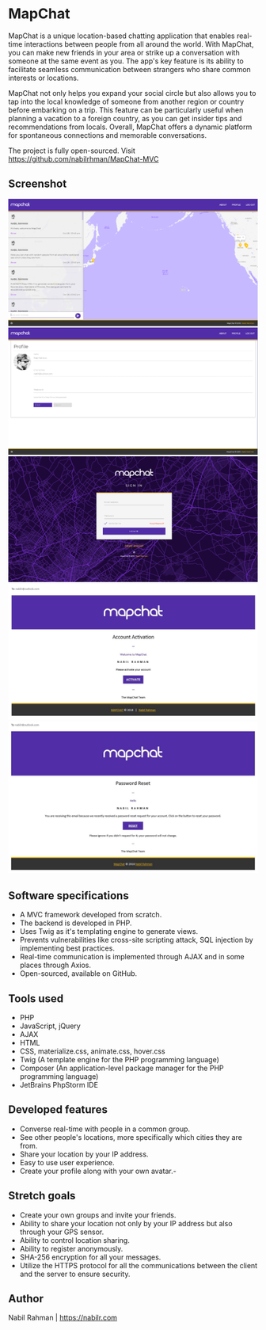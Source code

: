 
# MapChat

MapChat is a unique location-based chatting application that enables real-time interactions between people from all around the world. With MapChat, you can make new friends in your area or strike up a conversation with someone at the same event as you. The app's key feature is its ability to facilitate seamless communication between strangers who share common interests or locations.

MapChat not only helps you expand your social circle but also allows you to tap into the local knowledge of someone from another region or country before embarking on a trip. This feature can be particularly useful when planning a vacation to a foreign country, as you can get insider tips and recommendations from locals. Overall, MapChat offers a dynamic platform for spontaneous connections and memorable conversations.

The project is fully open-sourced. Visit https://github.com/nabilrhman/MapChat-MVC

## Screenshot

![MapChat App](docs/images/mapchat-app.png)
![MapChat Profile](docs/images/mapchat-profile.png)
![MapChat Login](docs/images/mapchat-login.png)
![MapChat Activation Email](docs/images/mapchat-activate.jpg)
![MapChat Password Reset Email](docs/images/mapchat-reset.jpg)

## Software specifications

- A MVC framework developed from scratch.
- The backend is developed in PHP.
- Uses Twig as it's templating engine to generate views.
- Prevents vulnerabilities like cross-site scripting attack, SQL injection by implementing best practices.
- Real-time communication is implemented through AJAX and in some places through Axios.
- Open-sourced, available on  GitHub.

## Tools used

-   PHP
-   JavaScript, jQuery
-   AJAX
-   HTML
-   CSS, materialize.css, animate.css, hover.css
-   Twig (A template engine for the PHP programming language)
-   Composer (An application-level package manager for the PHP programming language)
-   JetBrains PhpStorm IDE

## Developed features

-   Converse real-time with people in a common group.
-   See other people's locations, more specifically which cities they are from.
-   Share your location by your IP address.
-   Easy to use user experience.
-   Create your profile along with your own avatar.- 

## Stretch goals

-   Create your own groups and invite your friends.
-   Ability to share your location not only by your IP address but also through your GPS sensor.
-   Ability to control location sharing.
-   Ability to register anonymously.
-   SHA-256 encryption for all your messages.
-   Utilize the HTTPS protocol for all the communications between the client and the server to ensure security.

## Author

Nabil Rahman | 
https://nabilr.com
